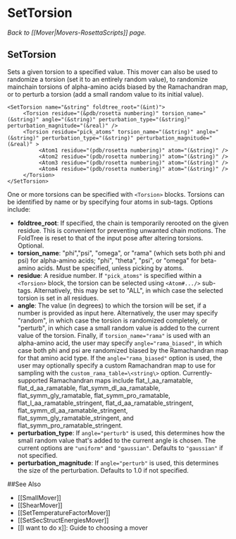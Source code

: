 # SetTorsion
*Back to [[Mover|Movers-RosettaScripts]] page.*
## SetTorsion

Sets a given torsion to a specified value.  This mover can also be used to randomize a torsion (set it to an entirely random value), to randomize mainchain torsions of alpha-amino acids biased by the Ramachandran map, or to perturb a torsion (add a small random value to its initial value).

```
<SetTorsion name="&string" foldtree_root="(&int)">
     <Torsion residue="(&pdb/rosetta numbering)" torsion_name="(&string)" angle="(&string)" perturbation_type="(&string)" perturbation_magnitude="(&real)" />
     <Torsion residue="pick_atoms" torsion_name="(&string)" angle="(&string)" perturbation_type="(&string)" perturbation_magnitude="(&real)" >
          <Atom1 residue="(pdb/rosetta numbering)" atom="(&string)" />
          <Atom2 residue="(pdb/rosetta numbering)" atom="(&string)" />
          <Atom3 residue="(pdb/rosetta numbering)" atom="(&string)" />
          <Atom4 residue="(pdb/rosetta numbering)" atom="(&string)" />
     </Torsion>
</SetTorsion>
```
One or more torsions can be specified with ```<Torsion>``` blocks.  Torsions can be identified by name or by specifying four atoms in sub-tags.  Options include:

- **foldtree_root**: If specified, the chain is temporarily rerooted on the given residue.  This is convenient for preventing unwanted chain motions.  The FoldTree is reset to that of the input pose after altering torsions.  Optional.
-   **torsion_name**: "phi","psi", "omega", or "rama" (which sets both phi and psi) for alpha-amino acids; "phi", "theta", "psi", or "omega" for beta-amino acids.  Must be specified, unless picking by atoms.
-  **residue**: A residue number.  If ```"pick_atoms"``` is specified within a ```<Torsion>``` block, the torsion can be selected using ```<Atom#.../>``` sub-tags.  Alternatively, this may be set to "ALL", in which case the selected torsion is set in all residues.
- **angle**: The value (in degrees) to which the torsion will be set, if a number is provided as input here.  Alternatively, the user may specify "random", in which case the torsion is randomized completely, or "perturb", in which case a small random value is added to the current value of the torsion.  Finally, if ```torsion_name="rama"``` is used with an alpha-amino acid, the user may specify ```angle="rama_biased"```, in which case both phi and psi are randomized biased by the Ramachandran map for that amino acid type.  If the ```angle="rama_biased"``` option is used, the user may optionally specify a custom Ramachandran map to use for sampling with the ```custom_rama_table=\<string\>``` option.  Currently-supported Ramachandran maps include flat_l_aa_ramatable, flat_d_aa_ramatable, flat_symm_dl_aa_ramatable, flat_symm_gly_ramatable, flat_symm_pro_ramatable, flat_l_aa_ramatable_stringent, flat_d_aa_ramatable_stringent, flat_symm_dl_aa_ramatable_stringent, flat_symm_gly_ramatable_stringent, and flat_symm_pro_ramatable_stringent.
- **perturbation_type**:  If ```angle="perturb"``` is used, this determines how the small random value that's added to the current angle is chosen.  The current options are ```"uniform"``` and ```"gaussian"```.  Defaults to ```"gaussian"``` if not specified.
- **perturbation_magnitude**: If ```angle="perturb"``` is used, this determines the size of the perturbation.  Defaults to 1.0 if not specified.


##See Also

* [[SmallMover]]
* [[ShearMover]]
* [[SetTemperatureFactorMover]]
* [[SetSecStructEnergiesMover]]
* [[I want to do x]]: Guide to choosing a mover